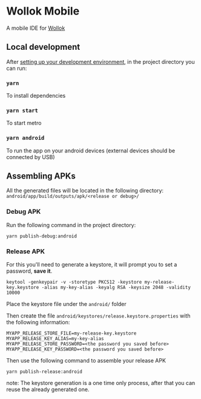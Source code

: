 # Wollok Mobile
A mobile IDE for [Wollok](https://www.wollok.org/)
## Local development
After [setting up your development environment](https://reactnative.dev/docs/environment-setup), in the project directory you can run:
### `yarn`
To install dependencies

### `yarn start`
To start metro

### `yarn android`
To run the app on your android devices (external devices should be connected by USB)

## Assembling APKs
All the generated files will be located in the following directory: 
`android/app/build/outputs/apk/<release or debug>/`


### Debug APK
Run the following command in the project directory: 
```
yarn publish-debug:android
```

### Release APK
For this you'll need to generate a keystore, it will prompt you to set a password, **save it**. 

```
keytool -genkeypair -v -storetype PKCS12 -keystore my-release-key.keystore -alias my-key-alias -keyalg RSA -keysize 2048 -validity 10000
```

Place the keystore file under the `android/` folder

Then create the file `android/keystores/release.keystore.properties` with the following information:
```
MYAPP_RELEASE_STORE_FILE=my-release-key.keystore
MYAPP_RELEASE_KEY_ALIAS=my-key-alias
MYAPP_RELEASE_STORE_PASSWORD=<the password you saved before>
MYAPP_RELEASE_KEY_PASSWORD=<the password you saved before>
```

Then use the following command to assemble your release APK
```
yarn publish-release:android
```

note: The keystore generation is a one time only process, after that you can reuse the already generated one.

